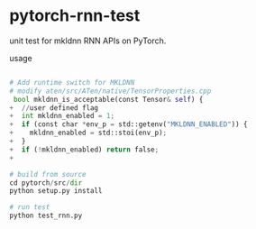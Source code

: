 # pytorch-rnn-test
unit test for mkldnn RNN APIs on PyTorch.

usage
```python

# Add runtime switch for MKLDNN
# modify aten/src/ATen/native/TensorProperties.cpp
 bool mkldnn_is_acceptable(const Tensor& self) {
+  //user defined flag
+  int mkldnn_enabled = 1;
+  if (const char *env_p = std::getenv("MKLDNN_ENABLED")) {
+    mkldnn_enabled = std::stoi(env_p);
+  }
+  if (!mkldnn_enabled) return false;
+

# build from source
cd pytorch/src/dir
python setup.py install

# run test
python test_rnn.py
```
